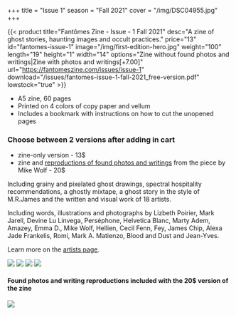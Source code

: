 +++
title = "Issue 1"
season = "Fall 2021"
cover = "/img/DSC04955.jpg"
+++

{{< product title="Fantômes Zine - Issue - 1 Fall 2021" desc="A zine of ghost stories, haunting images and occult practices." price="13" id="fantomes-issue-1" image="/img/first-edition-hero.jpg" weight="100" length="19" height="1" width="14" options="Zine without found photos and writings|Zine with photos and writings[+7.00]" url="https://fantomeszine.com/issues/issue-1" download="/issues/fantomes-issue-1-fall-2021_free-version.pdf" lowstock="true" >}}

- A5 zine, 60 pages  
- Printed on 4 colors of copy paper and vellum  
- Includes a bookmark with instructions on how to cut the unopened pages

### Choose between 2 versions after adding in cart
- zine-only version - 13$
- zine and [reproductions of found photos and writings](#found-photos-and-writing-reproductions) from the piece by Mike Wolf - 20$

Including grainy and pixelated ghost drawings, spectral hospitality recommendations, a ghostly mixtape, a ghost story in the style of M.R.James and the written and visual work of 18 artists.

Including words, illustrations and photographs by Lizbeth Poirier, Mark Jarell, Devine Lu Linvega, Perséphone, Helvetica Blanc, Marty Adem, Amazey, Emma D., Mike Wolf, Hellien, Cecil Fenn, Fey, James Chip, Alexa Jade Frankelis, Romi, Mark A. Matienzo, Blood and Dust and Jean-Yves.

Learn more on the [artists page](/artists/).

![](/img/DSC04956.jpg)
![](/img/DSC04959.jpg)
![](/img/DSC04961.jpg)
![](/img/DSC04954.jpg)

#### Found photos and writing reproductions included with the 20$ version of the zine


![](/img/DSC04967.jpg)
